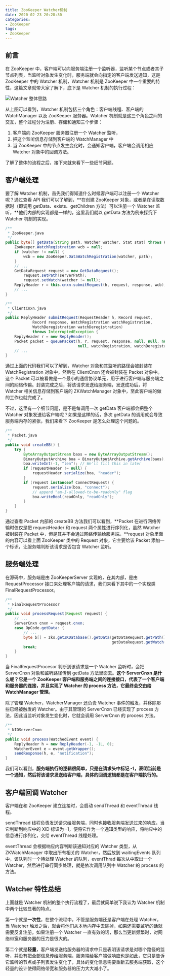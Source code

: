 ```yaml
---
title: ZooKeeper Watcher机制
date: 2020-02-23 20:28:30
categories:
- ZooKeeper
tags: 
- ZooKeeper
---
```


## 前言

在 ZooKeeper 中，客户端可以向服务端注册一个监听器，监听某个节点或者其子节点列表，当监听对象发生变化时，服务端就会向指定的客户端发送通知，这是 ZooKeeper 中的 Watcher 机制，Watcher 机制是 ZooKeeper 中一个重要的特性，这篇文章就带大家了解下，底下是 Watcher 机制的执行过程：

![Watcher 整体思路](http://ww1.sinaimg.cn/large/006avC6ggy1gc6n94vjigj30gd0hemyf.jpg)

从上图可以看到，Watcher 机制包括三个角色：客户端线程、客户端的 WatchManager 以及 ZooKeeper 服务器。Watcher 机制就是这三个角色之间的交互，整个过程分为注册、存储和通知三个步骤：

1. 客户端向 ZooKeeper 服务器注册一个 Watcher 监听，
2. 把这个监听信息存储到客户端的 WatchManager 中
3. 当 ZooKeeper 中的节点发生变化时，会通知客户端，客户端会调用相应 Watcher 对象中的回调方法。

了解了整体的流程之后，接下来就来看下一些细节问题。

## 客户端处理

要了解 Watcher 机制，首先我们得知道什么时候客户端可以注册一个 Watcher 呢？通过查看 API 我们可以了解到，**在创建 ZooKeeper 对象，或者是在读取数据时（即调用 getData、exists、getChildren 方法）可以注册一个 Watcher 监听，**他们内部的实现都是一样的，这里我们就以 getData 方法为例来探究下 Watcher 机制的实现。

``` java
/**
 * ZooKeeper.java
 */
public byte[] getData(String path, Watcher watcher, Stat stat) throws KeeperException, InterruptedException {
    ZooKeeper.WatchRegistration wcb = null;
    if (watcher != null) {
        wcb = new ZooKeeper.DataWatchRegistration(watcher, path);
    }
    // ... 
    GetDataRequest request = new GetDataRequest();
        request.setPath(serverPath);
        request.setWatch(watcher != null);
    ReplyHeader r = this.cnxn.submitRequest(h, request, response, wcb);
    // ...
}

/**
 * ClientCnxn.java
 */ 
public ReplyHeader submitRequest(RequestHeader h, Record request,
            Record response, WatchRegistration watchRegistration,
            WatchDeregistration watchDeregistration)
            throws InterruptedException {
    ReplyHeader r = new ReplyHeader();
    Packet packet = queuePacket(h, r, request, response, null, null, null,
                                null, watchRegistration, watchDeregistration);
    // ...
}
```

通过上面的代码我们可以了解到，Watcher 对象和其监听的路径会被封装在 WatchRegistration 对象中，然后在 ClientCnxn 还会被封装在 Packet 对象中。这个 Packet 可以被看做是一个最小的通信协议单元，用于进行客户端与服务端之间的网络传输。封装完成之后，将该请求发送给服务端，发送成功后，将 Watcher 相关信息存储到客户端的 ZKWatchManager 对象中，至此客户端的做的工作也就完成了。

不过，这里有一个细节问题，是不是每调用一次 getData 客户端都会把整个 Watcher 对象发送给客户端呢？如果是这样的话，多次 getData 的调用就会导致服务端内存的紧张，我们来看下 ZooKeeper 是怎么处理这个问题的。

``` java
/**
 * Packet.java
 */ 
public void createBB() {
    try {
        ByteArrayOutputStream baos = new ByteArrayOutputStream();
        BinaryOutputArchive boa = BinaryOutputArchive.getArchive(baos);
        boa.writeInt(-1, "len"); // We'll fill this in later
        if (requestHeader != null) {
            requestHeader.serialize(boa, "header");
        }
        if (request instanceof ConnectRequest) {
            request.serialize(boa, "connect");
            // append "am-I-allowed-to-be-readonly" flag
            boa.writeBool(readOnly, "readOnly");
        }  
    }
}
```

通过查看 Packet 内部的 createBB 方法我们可以看到，**Packet 在进行网络传输时仅仅是把 requestHeader 和 request 两个属性进行序列化，虽然 Watcher 被封装在 Packet 中，但是其并不会通过网络传输给服务端。**request 对象里面的内容可以看上面 ZooKeeper 类中的 Request 对象，它主要给该 Packet 添加一个标识，让服务端判断该请求是否包含 Watcher 监听。

## 服务端处理

在源码中，服务端是由 ZooKeeperServer 实现的，在其内部，是由 RequestProcessor 接口来处理客户端的请求，我们来看下其中的一个实现类 FinalRequestProcessor。

``` java
/**
 * FinalRequestProcessor
 */
public void processRequest(Request request) {
    // ... 
    ServerCnxn cnxn = request.cnxn;
    case OpCode.getData: {
        // ...
        byte b[] = zks.getZKDatabase().getData(getDataRequest.getPath(), stat,
                                               getDataRequest.getWatch() ? cnxn : null);
        break;
    } 
}
```

当 FinalRequestProcesor 判断到该请求是一个 Watcher 监听时，会把 ServerCnxn 对象和监听路径传到 getData 方法里面去。**这个 ServerCnxn 是什么呢？它是一个 ZooKeeper 客户端和服务端之间的连接接口，代表了一个客户端和服务器的连接，并且实现了 Watcher 的 process 方法，它最终会交由给 WatchManager 管理。**

除了管理 Watcher，WatcherManager 还负责 Watcher 事件的触发，并移除那些已经被触发的 Watcher。由于其管理的 ServerCnxn 已经实现了 process 方法，因此当监听对象发生变化时，它就会调用 ServerCnxn 的 process 方法。

``` java
/**
 * NIOServerCnxn
 */
public void process(WatchedEvent event) {
    ReplyHeader h = new ReplyHeader(-1, -1L, 0);
    WatcherEvent e = event.getWrapper();
    sendResponse(h, e, "notification");
}
```

我们可以看到，**服务端执行的逻辑很简单，只是在请求头中标记 -1，表明当前是一个通知，然后将该请求发送给客户端，具体的回调逻辑都是在客户端执行的。**

## 客户端回调 Watcher

客户端在和 ZooKeeper 建立连接时，会启动 sendThread 和 eventThread 线程。

sendThread 线程负责发送请求给服务端，同时也接收服务端发送过来的响应，当它判断到响应中的 XID 标识为 -1，便将它作为一个通知类型的响应，将响应中的信息进行序列化，交给 eventThread 线程处理。

eventThread 会根据响应内容判断该通知对应的 Watcher 类型，从 ZKWatchManager 中取出所有相关的 Watcher，然后放到 waitingEvents 队列中，该队列时一个待处理 Watcher 的队列，eventThrad 每次从中取出一个 Watcher，然后进行串行同步处理，就是依次调用队列中 Watcher 的 process 的方法。

## Watcher 特性总结

上面就是 Watcher 机制的整个执行流程了，最后就简单说下我认为 Watcher 机制中两个比较显著的特点。

第一个就是**一次性**，在整个流程中，不管是服务端还是客户端在处理 Watcher，当 Watcher 触发之后，就会将他们从本地内存中去除掉，如果还需要监听的话就需要反复注册。如果注册一个 Watcher 一直有效的话，那么当更新频繁时，对网络带宽和服务器的压力是很大的。

第二个就是**轻量**，客户端发送给服务器的请求中只是表明该请求是对哪个路径的监听，并没有把全部信息传给服务端，服务端给客户端做响应也是如此，它只是告诉它监听的节点或子列表发生变化了，具体的变化信息需要重新去服务端获取，这个轻量的设计使得网络带宽和服务器的压力大大减小了。

